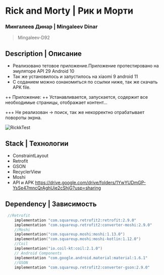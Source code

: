 # Rick and Morty | Рик и Морти

### Мингалеев Динар | Mingaleev Dinar
> Mingaleev-D92

## Description | Описание

+ Реализовано тетовое приложение.Приложение протестировано на эмуляторе API 29 Android 10 
+ Так же установилось и запустилось на xiaomi 9 android 11
+ С соданием можно ознакомиться по ссылки ниже, так же скачать APK file.

++ Приложение:
++ Устанавливается, запускается, содержит все необходимые страницы, отображает контент...

+++ Не реализован ->  поиск, так же некорректно отрабатывает повороты экрна.


![RickkTest](https://user-images.githubusercontent.com/61611031/173705227-97db1003-22ef-4e3e-bfe5-b56b71cde99b.gif)

## Stack | Технологии

+ ConstraintLayout
+ Retrofit
+ GSON
+ RecyclerView
+ Moshi
+ API и APK https://drive.google.com/drive/folders/1YwYUDmGP-YsSe47mncQrAghUie2cShjG?usp=sharing



## Dependency | Зависимость

```kotlin
 //Retrofit
    implementation "com.squareup.retrofit2:retrofit:2.9.0"
    implementation "com.squareup.retrofit2:converter-moshi:2.9.0"
    //Moshi
    implementation("com.squareup.moshi:moshi:1.13.0")
    implementation("com.squareup.moshi:moshi-kotlin:1.12.0")
    //Coil
    implementation("io.coil-kt:coil:2.1.0")
    // Android Components
    implementation "com.google.android.material:material:1.6.1"
    //GSON
    implementation "com.squareup.retrofit2:converter-gson:2.9.0"
```
